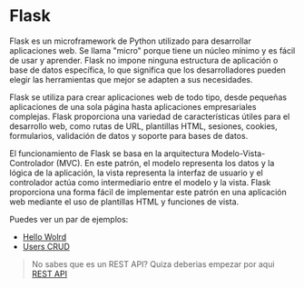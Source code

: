 # Flask

Flask es un microframework de Python utilizado para desarrollar aplicaciones web. Se llama "micro" porque tiene un núcleo mínimo y es fácil de usar y aprender. Flask no impone ninguna estructura de aplicación o base de datos específica, lo que significa que los desarrolladores pueden elegir las herramientas que mejor se adapten a sus necesidades.

Flask se utiliza para crear aplicaciones web de todo tipo, desde pequeñas aplicaciones de una sola página hasta aplicaciones empresariales complejas. Flask proporciona una variedad de características útiles para el desarrollo web, como rutas de URL, plantillas HTML, sesiones, cookies, formularios, validación de datos y soporte para bases de datos.

El funcionamiento de Flask se basa en la arquitectura Modelo-Vista-Controlador (MVC). En este patrón, el modelo representa los datos y la lógica de la aplicación, la vista representa la interfaz de usuario y el controlador actúa como intermediario entre el modelo y la vista. Flask proporciona una forma fácil de implementar este patrón en una aplicación web mediante el uso de plantillas HTML y funciones de vista.

Puedes ver un par de ejemplos:

- [Hello Wolrd](./hello-world/)
- [Users CRUD](./users-crud/)

> No sabes que es un REST API? Quiza deberias empezar por aqui [REST API](https://github.com/une-codehouse/rest-api)
